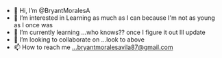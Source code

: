 - 👋 Hi, I’m @BryantMoralesA
- 👀 I’m interested in Learning as much as I can because I'm not as young as I once was
- 🌱 I’m currently learning ...who knows?? once I figure it out Ill update
- 💞️ I’m looking to collaborate on ...look to above
- 📫 How to reach me ...bryantmoralesavila87@gmail.com

<!---
BryantMoralesA/BryantMoralesA is a ✨ special ✨ repository because its `README.md` (this file) appears on your GitHub profile.
You can click the Preview link to take a look at your changes.
--->
